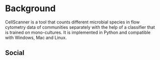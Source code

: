 Background
============


CellScanner is a tool that counts different microbial species in flow cytometry data of communities separately 
with the help of a classifier that is trained on mono-cultures. 
It is implemented in Python and compatible with Windows, Mac and Linux.





Social
------